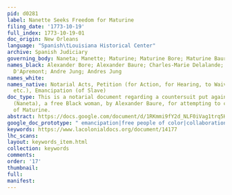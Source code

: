 ```yaml
---
pid: d0281
label: Nanette Seeks Freedom for Maturine
filing_date: '1773-10-19'
full_index: 1773-10-19-01
doc_origin: New Orleans
language: "Spanish\tLouisiana Historical Center"
archive: Spanish Judiciary
governing_body: Naneta; Manette; Maturine; Maturine Bore; Maturine Baure
names_black: Alexander Bore; Alexander Baure; Charles-Marie Delalande; Charles-Marie
  D'Apremont; Andre Jung; Andres Jung
names_white:
names_native: Notarial Acts, Petition (for Action, for Hearing, to Waive Hearing,
  etc.), Emancipation (of Slave)
doc_type: This is a notarial document regarding a countersuit put against Manette
  (Naneta), a free Black woman, by Alexander Baure, for attempting to compel the freedom
  of Maturine.
abstract: https://docs.google.com/document/d/1RKmmi9fY2d_NLF0iVag1trq5HRW5t9HdV-vcl1ug92c/edit
google_doc_prototype: " emancipation|free people of color|collaboration"
keywords: https://www.lacolonialdocs.org/document/14177
lhc_scans:
layout: keywords_item.html
collection: keywords
comments:
order: '17'
thumbnail:
full:
manifest:
---
```

